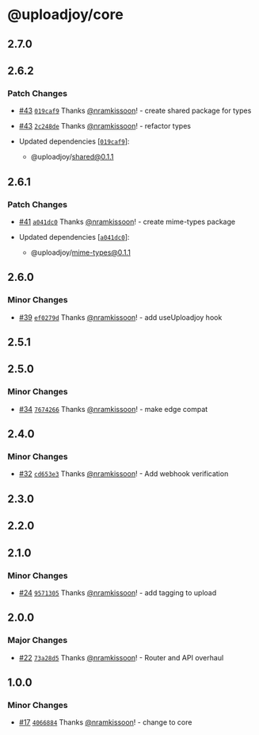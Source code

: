 # @uploadjoy/core

## 2.7.0

## 2.6.2

### Patch Changes

- [#43](https://github.com/Uploadjoy/uploadjoy/pull/43) [`019caf9`](https://github.com/Uploadjoy/uploadjoy/commit/019caf948ea588a79aee13c2de718fd756bb79c0) Thanks [@nramkissoon](https://github.com/nramkissoon)! - create shared package for types

- [#43](https://github.com/Uploadjoy/uploadjoy/pull/43) [`2c248de`](https://github.com/Uploadjoy/uploadjoy/commit/2c248de4364b2bbf7f89f4fdefc086c0221dfdaf) Thanks [@nramkissoon](https://github.com/nramkissoon)! - refactor types

- Updated dependencies [[`019caf9`](https://github.com/Uploadjoy/uploadjoy/commit/019caf948ea588a79aee13c2de718fd756bb79c0)]:
  - @uploadjoy/shared@0.1.1

## 2.6.1

### Patch Changes

- [#41](https://github.com/Uploadjoy/uploadjoy/pull/41) [`a041dc0`](https://github.com/Uploadjoy/uploadjoy/commit/a041dc0ec96cc7108f40063c89a95d33883cbe27) Thanks [@nramkissoon](https://github.com/nramkissoon)! - create mime-types package

- Updated dependencies [[`a041dc0`](https://github.com/Uploadjoy/uploadjoy/commit/a041dc0ec96cc7108f40063c89a95d33883cbe27)]:
  - @uploadjoy/mime-types@0.1.1

## 2.6.0

### Minor Changes

- [#39](https://github.com/Uploadjoy/uploadjoy/pull/39) [`ef0279d`](https://github.com/Uploadjoy/uploadjoy/commit/ef0279dadbc7404901ca0a2b22df7d867b413668) Thanks [@nramkissoon](https://github.com/nramkissoon)! - add useUploadjoy hook

## 2.5.1

## 2.5.0

### Minor Changes

- [#34](https://github.com/Uploadjoy/uploadjoy/pull/34) [`7674266`](https://github.com/Uploadjoy/uploadjoy/commit/7674266980178a285136e14d2e4525f213d8453e) Thanks [@nramkissoon](https://github.com/nramkissoon)! - make edge compat

## 2.4.0

### Minor Changes

- [#32](https://github.com/Uploadjoy/uploadjoy/pull/32) [`cd653e3`](https://github.com/Uploadjoy/uploadjoy/commit/cd653e38cc03f216640600433d26118e021996f4) Thanks [@nramkissoon](https://github.com/nramkissoon)! - Add webhook verification

## 2.3.0

## 2.2.0

## 2.1.0

### Minor Changes

- [#24](https://github.com/Uploadjoy/uploadjoy/pull/24) [`9571305`](https://github.com/Uploadjoy/uploadjoy/commit/95713056f3934375990e7d613c0a18f945c89486) Thanks [@nramkissoon](https://github.com/nramkissoon)! - add tagging to upload

## 2.0.0

### Major Changes

- [#22](https://github.com/Uploadjoy/uploadjoy/pull/22) [`73a28d5`](https://github.com/Uploadjoy/uploadjoy/commit/73a28d5cfc11a04776ed6b045d0b054f5b081de0) Thanks [@nramkissoon](https://github.com/nramkissoon)! - Router and API overhaul

## 1.0.0

### Minor Changes

- [#17](https://github.com/Uploadjoy/uploadjoy/pull/17) [`4066884`](https://github.com/Uploadjoy/uploadjoy/commit/40668848dab24be28c46957ce39f345802a26341) Thanks [@nramkissoon](https://github.com/nramkissoon)! - change to core
